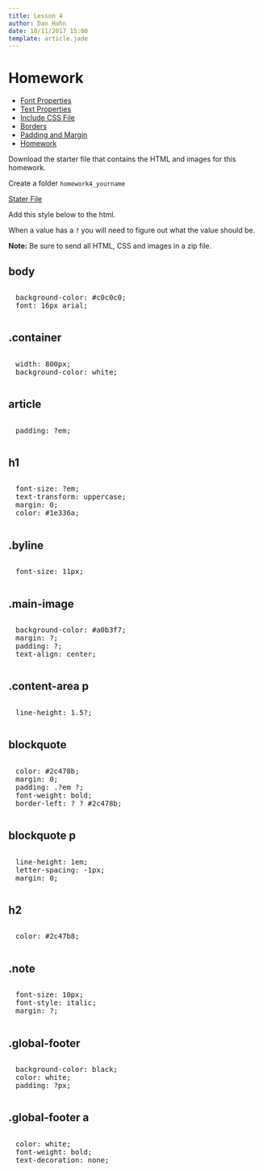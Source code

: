 ```yaml
---
title: Lesson 4
author: Dan Hahn
date: 10/11/2017 15:00
template: article.jade
---
```


# Homework

* [Font Properties]()
* [Text Properties](text.html)
* [Include CSS File](include.html)
* [Borders](borders.html)
* [Padding and Margin](padding-margin.html)
* [Homework](homework.html)


Download the starter file that contains the HTML and images for this homework.

Create a folder `homework4_yourname`

[Stater File](homework-week4.zip)

Add this style below to the html.

When a value has a `?` you will need to figure out what the value should be.

**Note:** Be sure to send all HTML, CSS and images in a zip file.

## body
<pre style="white-space:pre-line;padding: 1em;">
	background-color: #c0c0c0;
	font: 16px arial;
</pre>


## .container
<pre style="white-space:pre-line;padding: 1em;">
	width: 800px;
	background-color: white;
</pre>


## article
<pre style="white-space:pre-line;padding: 1em;">
	padding: ?em;
</pre>


## h1
<pre style="white-space:pre-line;padding: 1em;">
	font-size: ?em;
	text-transform: uppercase;
	margin: 0;
	color: #1e336a;
</pre>


## .byline
<pre style="white-space:pre-line;padding: 1em;">
	font-size: 11px;
</pre>


## .main-image
<pre style="white-space:pre-line;padding: 1em;">
	background-color: #a0b3f7;
	margin: ?;
	padding: ?;
	text-align: center;
</pre>


## .content-area p
<pre style="white-space:pre-line;padding: 1em;">
	line-height: 1.5?;
</pre>


## blockquote
<pre style="white-space:pre-line;padding: 1em;">
	color: #2c478b;
	margin: 0;
	padding: .?em ?;
	font-weight: bold;
	border-left: ? ? #2c478b;
</pre>


## blockquote p
<pre style="white-space:pre-line;padding: 1em;">
	line-height: 1em;
	letter-spacing: -1px;
	margin: 0;
</pre>


## h2
<pre style="white-space:pre-line;padding: 1em;">
	color: #2c47b8;
</pre>


## .note
<pre style="white-space:pre-line;padding: 1em;">
	font-size: 10px;
	font-style: italic;
	margin: ?;
</pre>


## .global-footer
<pre style="white-space:pre-line;padding: 1em;">
	background-color: black;
	color: white;
	padding: ?px;
</pre>


## .global-footer a
<pre style="white-space:pre-line;padding: 1em;">
	color: white;
	font-weight: bold;
	text-decoration: none;
</pre>


<div class="homework-view" data-lesson="lesson4"></div>
